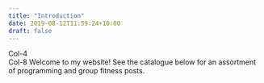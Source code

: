 ```yaml
---
title: "Introduction"
date: 2019-08-12T11:59:24+10:00
draft: false
---
```


<div class="row">
    <div class="col-4">
        Col-4
    </div>
    <div class="col-8">
        Col-8
        Welcome to my website! See the catalogue below for an assortment of programming and group fitness posts.
    </div>
</div>

